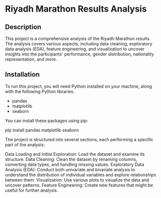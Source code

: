 # Riyadh Marathon Results Analysis

## Description
This project is a comprehensive analysis of the Riyadh Marathon results. The analysis covers various aspects, including data cleaning, exploratory data analysis (EDA), feature engineering, and visualization to uncover insights into the participants' performance, gender distribution, nationality representation, and more.

## Installation
To run this project, you will need Python installed on your machine, along with the following Python libraries:
- pandas
- matplotlib
- seaborn

You can install these packages using pip:

pip install pandas matplotlib seaborn

The project is structured into several sections, each performing a specific part of the analysis:

Data Loading and Initial Exploration: Load the dataset and examine its structure.
Data Cleaning: Clean the dataset by renaming columns, converting data types, and handling missing values.
Exploratory Data Analysis (EDA): Conduct both univariate and bivariate analysis to understand the distribution of individual variables and explore relationships between them.
Visualization: Use various plots to visualize the data and uncover patterns.
Feature Engineering: Create new features that might be useful for further analysis.


